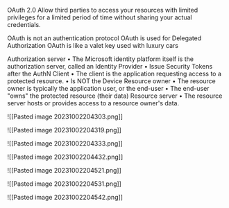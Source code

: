 OAuth 2.0 Allow third parties to access your resources with limited privileges for a limited period of time without sharing your actual credentials.

OAuth is not an authentication protocol OAuth is used for Delegated Authorization OAuth is like a valet key used with luxury cars

Authorization server 
	• The Microsoft identity platform itself is the authorization server, called an Identity Provider 
	• Issue Security Tokens after the AuthN 
Client 
	• The client is the application requesting access to a protected resource. 
	• Is NOT the Device 
Resource owner 
	• The resource owner is typically the application user, or the end-user 
	• The end-user "owns" the protected resource (their data) 
Resource server 
	• The resource server hosts or provides access to a resource owner's data.


![[Pasted image 20231002204303.png]]

![[Pasted image 20231002204319.png]]

![[Pasted image 20231002204333.png]]

![[Pasted image 20231002204432.png]]

![[Pasted image 20231002204521.png]]

![[Pasted image 20231002204531.png]]

![[Pasted image 20231002204542.png]]

